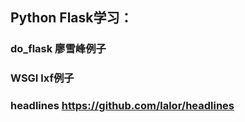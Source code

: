 ## Python Flask学习：
### do_flask             廖雪峰例子
### WSGI                 lxf例子
### headlines            https://github.com/lalor/headlines
